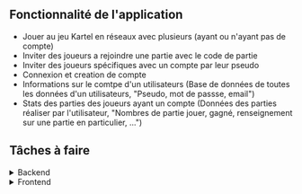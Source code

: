 ## Fonctionnalité de l'application 

- Jouer au jeu Kartel en réseaux avec plusieurs (ayant ou n'ayant pas de compte)
- Inviter des joueurs a rejoindre une partie avec le code de partie
- Inviter des joueurs spécifiques avec un compte par leur pseudo
- Connexion et creation de compte
- Informations sur le comtpe d'un utilisateurs (Base de données de toutes les données d'un utilisateurs, "Pseudo, mot de passse, email")
- Stats des parties des joueurs ayant un compte (Données des parties réaliser par l'utilisateur, "Nombres de partie jouer, gagné, renseignement sur une partie en particulier, ...")

## Tâches à faire

<details><summary>Backend</summary><p>

- [ ] ?

</p></details>

<details><summary>Frontend</summary><p>

- [ ] ?

</p></details>
